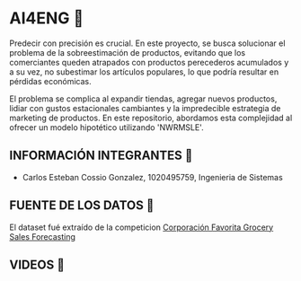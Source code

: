 # AI4ENG 🔬
Predecir con precisión es crucial. En este proyecto, se busca solucionar el problema de la sobreestimación de productos, evitando que los comerciantes queden atrapados con productos perecederos acumulados y a su vez, no subestimar los artículos populares, lo que podría resultar en pérdidas económicas.

El problema se complica al expandir tiendas, agregar nuevos productos, lidiar con gustos estacionales cambiantes y la impredecible estrategia de marketing de productos. En este repositorio, abordamos esta complejidad al ofrecer un modelo hipotético utilizando 'NWRMSLE'.

## INFORMACIÓN INTEGRANTES 🪪
- Carlos Esteban Cossio Gonzalez, 1020495759, Ingenieria de Sistemas

## FUENTE DE LOS DATOS 📄
El dataset fué extraído de la competicion [Corporación Favorita Grocery Sales Forecasting](https://www.kaggle.com/competitions/favorita-grocery-sales-forecasting/data)

## VIDEOS 📼
